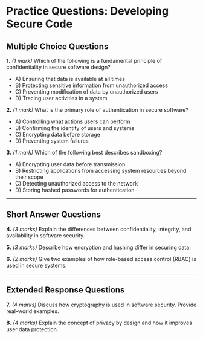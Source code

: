 # **Practice Questions: Developing Secure Code**

## **Multiple Choice Questions**

**1.** *(1 mark)* Which of the following is a fundamental principle of confidentiality in secure software design?  
   - A) Ensuring that data is available at all times  
   - B) Protecting sensitive information from unauthorized access  
   - C) Preventing modification of data by unauthorized users  
   - D) Tracing user activities in a system  

**2.** *(1 mark)* What is the primary role of authentication in secure software?  
   - A) Controlling what actions users can perform  
   - B) Confirming the identity of users and systems  
   - C) Encrypting data before storage  
   - D) Preventing system failures  

**3.** *(1 mark)* Which of the following best describes sandboxing?  
   - A) Encrypting user data before transmission  
   - B) Restricting applications from accessing system resources beyond their scope  
   - C) Detecting unauthorized access to the network  
   - D) Storing hashed passwords for authentication  

---

## **Short Answer Questions**

**4.** *(3 marks)* Explain the differences between confidentiality, integrity, and availability in software security.  

**5.** *(3 marks)* Describe how encryption and hashing differ in securing data.  

**6.** *(2 marks)* Give two examples of how role-based access control (RBAC) is used in secure systems.  

---

## **Extended Response Questions**

**7.** *(4 marks)* Discuss how cryptography is used in software security. Provide real-world examples.  

**8.** *(4 marks)* Explain the concept of privacy by design and how it improves user data protection.  


